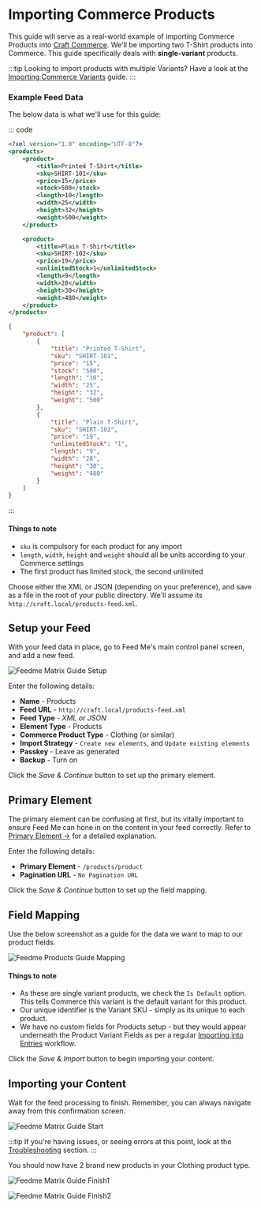 # Importing Commerce Products

This guide will serve as a real-world example of importing Commerce Products into [Craft Commerce](http://craftcommerce.com). We'll be importing two T-Shirt products into Commerce. This guide specifically deals with **single-variant** products.

:::tip
Looking to import products with multiple Variants? Have a look at the [Importing Commerce Variants](importing-commerce-variants.md) guide.
:::

### Example Feed Data

The below data is what we'll use for this guide:

::: code
```xml
<?xml version="1.0" encoding="UTF-8"?>
<products>
    <product>
        <title>Printed T-Shirt</title>
        <sku>SHIRT-101</sku>
        <price>15</price>
        <stock>500</stock>
        <length>10</length>
        <width>25</width>
        <height>32</height>
        <weight>500</weight>
    </product>

    <product>
        <title>Plain T-Shirt</title>
        <sku>SHIRT-102</sku>
        <price>19</price>
        <unlimitedStock>1</unlimitedStock>
        <length>9</length>
        <width>28</width>
        <height>30</height>
        <weight>480</weight>
    </product>
</products>
```

```json
{
    "product": [
        {
            "title": "Printed T-Shirt",
            "sku": "SHIRT-101",
            "price": "15",
            "stock": "500",
            "length": "10",
            "width": "25",
            "height": "32",
            "weight": "500"
        },
        {
            "title": "Plain T-Shirt",
            "sku": "SHIRT-102",
            "price": "19",
            "unlimitedStock": "1",
            "length": "9",
            "width": "28",
            "height": "30",
            "weight": "480"
        }
    ]
}
```
:::

#### Things to note

- `sku` is compulsory for each product for any import
- `length`, `width`, `height` and `weight` should all be units according to your Commerce settings
- The first product has limited stock, the second unlimited

Choose either the XML or JSON (depending on your preference), and save as a file in the root of your public directory. We'll assume its `http://craft.local/products-feed.xml`.

## Setup your Feed

With your feed data in place, go to Feed Me's main control panel screen, and add a new feed.

![Feedme Matrix Guide Setup](../screenshots/feedme-matrix-guide-setup.png)

Enter the following details:

- **Name** - Products
- **Feed URL** - `http://craft.local/products-feed.xml`
- **Feed Type** - _XML or JSON_
- **Element Type** - Products
- **Commerce Product Type** - Clothing (or similar)
- **Import Strategy** - `Create new elements`, and `Update existing elements`
- **Passkey** - Leave as generated
- **Backup** - Turn on

Click the _Save & Continue_ button to set up the primary element.

## Primary Element

The primary element can be confusing at first, but its vitally important to ensure Feed Me can hone in on the content in your feed correctly. Refer to [Primary Element →](../feature-tour/primary-element.md) for a detailed explanation.

Enter the following details:

- **Primary Element** - `/products/product`
- **Pagination URL** - `No Pagination URL`

Click the _Save & Continue_ button to set up the field mapping.

## Field Mapping

Use the below screenshot as a guide for the data we want to map to our product fields.

![Feedme Products Guide Mapping](../screenshots/feedme-products-guide-mapping.png)

#### Things to note

- As these are single variant products, we check the `Is Default` option. This tells Commerce this variant is the default variant for this product.
- Our unique identifier is the Variant SKU - simply as its unique to each product.
- We have no custom fields for Products setup - but they would appear underneath the Product Variant Fields as per a regular [Importing into Entries](importing-entries.md) workflow.

Click the _Save & Import_ button to begin importing your content.

## Importing your Content

Wait for the feed processing to finish. Remember, you can always navigate away from this confirmation screen.

![Feedme Matrix Guide Start](../screenshots/feedme-matrix-guide-start.png)

:::tip
If you're having issues, or seeing errors at this point, look at the [Troubleshooting](../troubleshooting.md) section.
:::

You should now have 2 brand new products in your Clothing product type.

![Feedme Matrix Guide Finish1](../screenshots/feedme-matrix-guide-finish1.png)

![Feedme Matrix Guide Finish2](../screenshots/feedme-matrix-guide-finish2.png)


